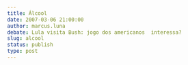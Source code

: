 ```yaml
---
title: Álcool
date: 2007-03-06 21:00:00
author: marcus.luna
debate: Lula visita Bush: jogo dos americanos  interessa?
slug: alcool
status: publish 
type: post
---
```



